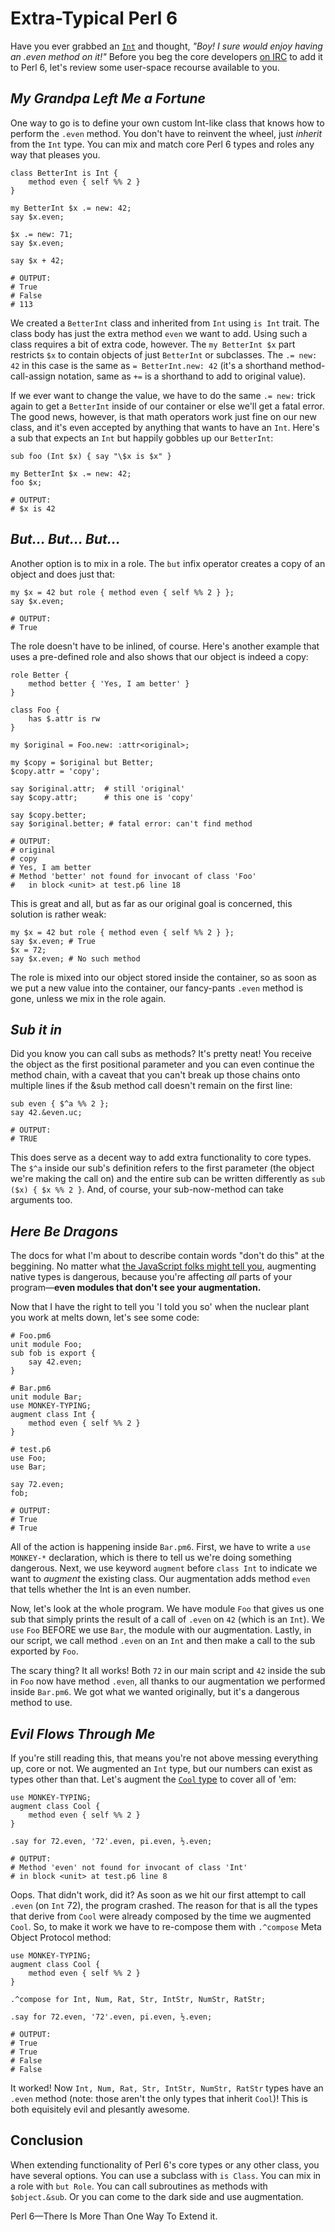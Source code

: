 # Extra-Typical Perl 6

Have you ever grabbed an [`Int`](http://docs.perl6.org/type/Int) and thought, *"Boy! I sure would enjoy having an .even method on it!"* Before you beg the core developers [on IRC](irc://irc.freenode.net/#perl6) to add it to Perl 6, let's review some user-space recourse available to you.

## *My Grandpa Left Me a Fortune*

One way to go is to define your own custom Int-like class that knows how to perform the `.even` method. You don't have to reinvent the wheel, just *inherit* from the `Int` type. You can mix and match core Perl 6 types and roles any way that pleases you.

    class BetterInt is Int {
        method even { self %% 2 }
    }

    my BetterInt $x .= new: 42;
    say $x.even;

    $x .= new: 71;
    say $x.even;

    say $x + 42;

    # OUTPUT:
    # True
    # False
    # 113

We created a `BetterInt` class and inherited from `Int` using `is Int` trait. The class body has just
the extra method `even` we want to add. Using such a class requires a bit of extra code, however.
The `my BetterInt $x` part restricts `$x` to contain objects of just `BetterInt` or subclasses. The
`.= new: 42` in this case is the same as `= BetterInt.new: 42` (it's a shorthand method-call-assign notation, same as `+=` is a shorthand to add to original value).

If we ever want to change the value, we have to do the same `.= new:` trick again to get a `BetterInt` inside of our container or else we'll get a fatal error.
The good news, however, is that math operators work just fine on our new
class, and it's even accepted by anything that wants to have an `Int`. Here's a sub that expects an
`Int` but happily gobbles up our `BetterInt`:

    sub foo (Int $x) { say "\$x is $x" }

    my BetterInt $x .= new: 42;
    foo $x;

    # OUTPUT:
    # $x is 42

## *But... But... But...*

Another option is to mix in a role.
The `but` infix operator creates a copy of an object and does just that:

    my $x = 42 but role { method even { self %% 2 } };
    say $x.even;

    # OUTPUT:
    # True

The role doesn't have to be inlined, of course. Here's another example that uses a pre-defined role and also shows that our object is indeed a copy:

    role Better {
        method better { 'Yes, I am better' }
    }

    class Foo {
        has $.attr is rw
    }

    my $original = Foo.new: :attr<original>;

    my $copy = $original but Better;
    $copy.attr = 'copy';

    say $original.attr;  # still 'original'
    say $copy.attr;      # this one is 'copy'

    say $copy.better;
    say $original.better; # fatal error: can't find method

    # OUTPUT:
    # original
    # copy
    # Yes, I am better
    # Method 'better' not found for invocant of class 'Foo'
    #   in block <unit> at test.p6 line 18

This is great and all, but as far as our original goal is concerned, this solution is rather weak:

    my $x = 42 but role { method even { self %% 2 } };
    say $x.even; # True
    $x = 72;
    say $x.even; # No such method

The role is mixed into our object stored inside the container, so as soon as we put a new value into the container, our fancy-pants `.even` method is gone, unless we mix in the role again.

## *Sub it in*

Did you know you can call subs as methods? It's pretty neat! You receive the object as the first
positional parameter and you can even continue the method chain, with a caveat that you can't break up those chains onto multiple lines if the &sub method call doesn't remain on the first line:

    sub even { $^a %% 2 };
    say 42.&even.uc;

    # OUTPUT:
    # TRUE

This does serve as a decent way to add extra functionality to core types. The `$^a` inside our sub's
definition refers to the first parameter (the object we're making the call on)
and the entire sub can be written differently as `sub ($x) { $x %% 2 }`. And,
of course, your sub-now-method can take arguments too.

## *Here Be Dragons*

The docs for what I'm about to describe contain words "don't do this" at the beggining. No matter what
[the JavaScript folks might tell you](http://shop.oreilly.com/product/9780596517748.do), augmenting native
types is dangerous, because you're affecting *all* parts of your program—**even modules that don't
see your augmentation.**

Now that I have the right to tell you 'I told you so' when the nuclear plant you work at melts down, let's see some code:

    # Foo.pm6
    unit module Foo;
    sub fob is export {
        say 42.even;
    }

    # Bar.pm6
    unit module Bar;
    use MONKEY-TYPING;
    augment class Int {
        method even { self %% 2 }
    }

    # test.p6
    use Foo;
    use Bar;

    say 72.even;
    fob;

    # OUTPUT:
    # True
    # True

All of the action is happening inside `Bar.pm6`. First, we have to write a `use MONKEY-*` declaration, which is there to tell us we're doing something dangerous. Next, we use keyword `augment` before `class Int`
to indicate we want to *augment* the existing class. Our augmentation adds method `even` that tells whether
the Int is an even number.

Now, let's look at the whole program. We have module `Foo` that gives us one sub that simply prints the result of a call of `.even` on `42` (which is an `Int`). We `use` `Foo` BEFORE we use `Bar`, the module with our augmentation. Lastly, in our script, we call method `.even` on an `Int` and then make a call to the sub exported by `Foo`.

The scary thing? It all works! Both `72` in our main script and `42` inside the sub in `Foo` now have method `.even`, all thanks to our augmentation we performed inside `Bar.pm6`. We got what we wanted originally, but it's a dangerous method to use.

## *Evil Flows Through Me*

If you're still reading this, that means you're not above messing everything up, core or not. We augmented an `Int` type, but our numbers can exist as types other than that. Let's augment the [`Cool` type](http://docs.perl6.org/type/Cool) to cover all of 'em:

    use MONKEY-TYPING;
    augment class Cool {
        method even { self %% 2 }
    }

    .say for 72.even, '72'.even, pi.even, ½.even;

    # OUTPUT:
    # Method 'even' not found for invocant of class 'Int'
    # in block <unit> at test.p6 line 8

Oops. That didn't work, did it? As soon as we hit our first attempt to call `.even` (on `Int` 72), the
program crashed. The reason for that is all the types that derive from `Cool` were already composed by the
time we augmented `Cool`. So, to make it work we have to re-compose them with `.^compose` Meta Object Protocol method:

    use MONKEY-TYPING;
    augment class Cool {
        method even { self %% 2 }
    }

    .^compose for Int, Num, Rat, Str, IntStr, NumStr, RatStr;

    .say for 72.even, '72'.even, pi.even, ½.even;

    # OUTPUT:
    # True
    # True
    # False
    # False

It worked! Now `Int, Num, Rat, Str, IntStr, NumStr, RatStr` types have an `.even` method
(note: those aren't the only types that inherit `Cool`)! This is both equisitely evil and plesantly awesome.

## Conclusion

When extending functionality of Perl 6's core types or any other class, you have several options. You can use a subclass with `is Class`. You can mix in a role with `but Role`. You can call subroutines as
methods with `$object.&sub`. Or you can come to the dark side and use augmentation.

Perl 6—There Is More Than One Way To Extend it.

